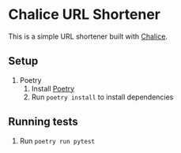 # Chalice URL Shortener
This is a simple URL shortener built with [Chalice](https//:github.com/aws/chalice).

## Setup
1. Poetry
    1. Install [Poetry](https://python-poetry.org/docs/#installation)
    2. Run `poetry install` to install dependencies

## Running tests
1. Run `poetry run pytest`
